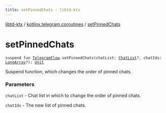 ```yaml
---
title: setPinnedChats - libtd-ktx
---
```


[libtd-ktx](../index.html) / [kotlinx.telegram.coroutines](index.html) / [setPinnedChats](./set-pinned-chats.html)

# setPinnedChats

`suspend fun `[`TelegramFlow`](../kotlinx.telegram.core/-telegram-flow/index.html)`.setPinnedChats(chatList: `[`ChatList`](https://tdlibx.github.io/td/docs/org/drinkless/td/libcore/telegram/TdApi.ChatList.html)`?, chatIds: `[`LongArray`](https://kotlinlang.org/api/latest/jvm/stdlib/kotlin/-long-array/index.html)`?): `[`Unit`](https://kotlinlang.org/api/latest/jvm/stdlib/kotlin/-unit/index.html)

Suspend function, which changes the order of pinned chats.

### Parameters

`chatList` - Chat list in which to change the order of pinned chats.

`chatIds` - The new list of pinned chats.
